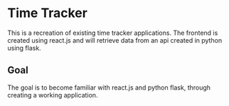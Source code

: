 # Time Tracker

This is a recreation of existing time tracker applications. The frontend is created using react.js and will retrieve data from an api created in python using flask.

## Goal

The goal is to become familiar with react.js and python flask, through creating a working application. 

